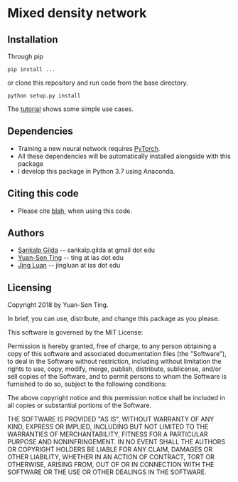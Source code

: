 # Mixed density network


## Installation
Through pip
```
pip install ...
```

or clone this repository and run code from the base directory.
```
python setup.py install
````

The [tutorial](blah) shows some simple use cases.

## Dependencies
* Training a new neural network requires [PyTorch](http://pytorch.org/).
* All these dependencies will be automatically installed alongside with this package
* I develop this package in Python 3.7 using Anaconda.

## Citing this code
* Please cite [blah](blah), when using this code.

## Authors
* [Sankalp Gilda](https://www.linkedin.com/in/sankalp-gilda-41952317a) -- sankalp.gilda at gmail dot edu
* [Yuan-Sen Ting](http://www.sns.ias.edu/~ting/) -- ting at ias dot edu
* [Jing Luan](https://sites.google.com/view/jingluan-astrophysics) -- jingluan at ias dot edu

## Licensing

Copyright 2018 by Yuan-Sen Ting.

In brief, you can use, distribute, and change this package as you please.

This software is governed by the MIT License:

Permission is hereby granted, free of charge, to any person obtaining a copy
of this software and associated documentation files (the "Software"), to deal
in the Software without restriction, including without limitation the rights
to use, copy, modify, merge, publish, distribute, sublicense, and/or sell
copies of the Software, and to permit persons to whom the Software is
furnished to do so, subject to the following conditions:

The above copyright notice and this permission notice shall be included in
all copies or substantial portions of the Software.

THE SOFTWARE IS PROVIDED "AS IS", WITHOUT WARRANTY OF ANY KIND, EXPRESS OR
IMPLIED, INCLUDING BUT NOT LIMITED TO THE WARRANTIES OF MERCHANTABILITY,
FITNESS FOR A PARTICULAR PURPOSE AND NONINFRINGEMENT. IN NO EVENT SHALL THE
AUTHORS OR COPYRIGHT HOLDERS BE LIABLE FOR ANY CLAIM, DAMAGES OR OTHER
LIABILITY, WHETHER IN AN ACTION OF CONTRACT, TORT OR OTHERWISE, ARISING FROM,
OUT OF OR IN CONNECTION WITH THE SOFTWARE OR THE USE OR OTHER DEALINGS IN
THE SOFTWARE.

